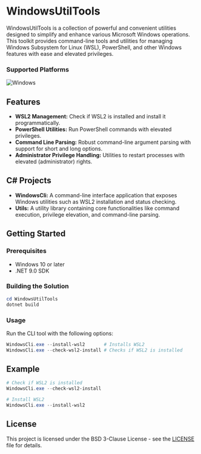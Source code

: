 # WindowsUtilTools

WindowsUtilTools is a collection of powerful and convenient utilities designed to simplify and enhance various Microsoft Windows operations. This toolkit provides command-line tools and utilities for managing Windows Subsystem for Linux (WSL), PowerShell, and other Windows features with ease and elevated privileges.

### Supported Platforms

![Windows](https://img.shields.io/badge/Windows-0078D6?style=for-the-badge&logo=windows&logoColor=white)

## Features

- **WSL2 Management:** Check if WSL2 is installed and install it programmatically.
- **PowerShell Utilities:** Run PowerShell commands with elevated privileges.
- **Command Line Parsing:** Robust command-line argument parsing with support for short and long options.
- **Administrator Privilege Handling:** Utilities to restart processes with elevated (administrator) rights.

## C# Projects

- **WindowsCli:** A command-line interface application that exposes Windows utilities such as WSL2 installation and status checking.
- **Utils:** A utility library containing core functionalities like command execution, privilege elevation, and command-line parsing.

## Getting Started

### Prerequisites

- Windows 10 or later
- .NET 9.0 SDK

### Building the Solution

```powershell
cd WindowsUtilTools
dotnet build
```

### Usage

Run the CLI tool with the following options:

```powershell
WindowsCli.exe --install-wsl2       # Installs WSL2
WindowsCli.exe --check-wsl2-install # Checks if WSL2 is installed
```

## Example

```powershell
# Check if WSL2 is installed
WindowsCli.exe --check-wsl2-install

# Install WSL2
WindowsCli.exe --install-wsl2
```

## License

This project is licensed under the BSD 3-Clause License - see the [LICENSE](LICENSE) file for details.
